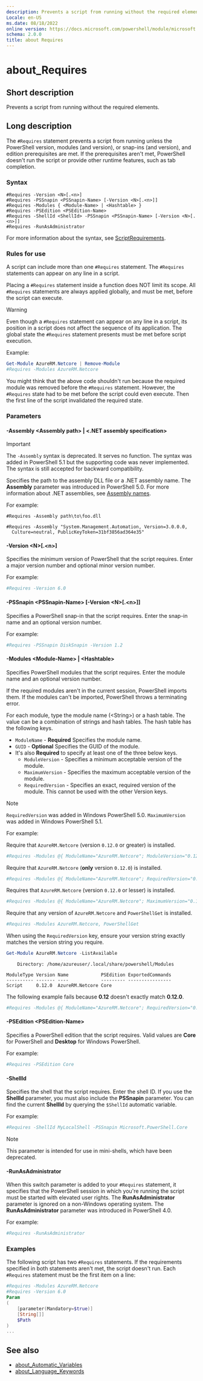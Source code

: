 ```yaml
---
description: Prevents a script from running without the required elements.
Locale: en-US
ms.date: 08/18/2022
online version: https://docs.microsoft.com/powershell/module/microsoft.powershell.core/about/about_requires?view=powershell-7.3&WT.mc_id=ps-gethelp
schema: 2.0.0
title: about Requires
---
```


# about_Requires

## Short description
Prevents a script from running without the required elements.

## Long description

The `#Requires` statement prevents a script from running unless the PowerShell
version, modules (and version), or snap-ins (and version), and edition
prerequisites are met. If the prerequisites aren't met, PowerShell doesn't run
the script or provide other runtime features, such as tab completion.

### Syntax

```
#Requires -Version <N>[.<n>]
#Requires -PSSnapin <PSSnapin-Name> [-Version <N>[.<n>]]
#Requires -Modules { <Module-Name> | <Hashtable> }
#Requires -PSEdition <PSEdition-Name>
#Requires -ShellId <ShellId> -PSSnapin <PSSnapin-Name> [-Version <N>[.<n>]]
#Requires -RunAsAdministrator
```

For more information about the syntax, see
[ScriptRequirements](/dotnet/api/system.management.automation.language.scriptrequirements).

### Rules for use

A script can include more than one `#Requires` statement. The `#Requires`
statements can appear on any line in a script.

Placing a `#Requires` statement inside a function does NOT limit its scope. All
`#Requires` statements are always applied globally, and must be met, before the
script can execute.

> [!WARNING]
> Even though a `#Requires` statement can appear on any line in a script, its
> position in a script does not affect the sequence of its application. The
> global state the `#Requires` statement presents must be met before script
> execution.

Example:

```powershell
Get-Module AzureRM.Netcore | Remove-Module
#Requires -Modules AzureRM.Netcore
```

You might think that the above code shouldn't run because the required module
was removed before the `#Requires` statement. However, the `#Requires` state
had to be met before the script could even execute. Then the first line of the
script invalidated the required state.

### Parameters

#### -Assembly \<Assembly path> | \<.NET assembly specification>

> [!IMPORTANT]
> The `-Assembly` syntax is deprecated. It serves no function. The syntax was
> added in PowerShell 5.1 but the supporting code was never implemented. The
> syntax is still accepted for backward compatibility.

Specifies the path to the assembly DLL file or a .NET assembly name. The
**Assembly** parameter was introduced in PowerShell 5.0. For more information
about .NET assemblies, see [Assembly names](/dotnet/standard/assembly/names).

For example:

```
#Requires -Assembly path\to\foo.dll
```

```
#Requires -Assembly "System.Management.Automation, Version=3.0.0.0,
  Culture=neutral, PublicKeyToken=31bf3856ad364e35"
```

#### -Version \<N\>[.\<n\>]

Specifies the minimum version of PowerShell that the script requires. Enter a
major version number and optional minor version number.

For example:

```powershell
#Requires -Version 6.0
```

#### -PSSnapin \<PSSnapin-Name\> [-Version \<N\>[.\<n\>]]

Specifies a PowerShell snap-in that the script requires. Enter the snap-in name
and an optional version number.

For example:

```powershell
#Requires -PSSnapin DiskSnapin -Version 1.2
```

#### -Modules \<Module-Name\> | \<Hashtable\>

Specifies PowerShell modules that the script requires. Enter the module name
and an optional version number.

If the required modules aren't in the current session, PowerShell imports them.
If the modules can't be imported, PowerShell throws a terminating error.

For each module, type the module name (\<String\>) or a hash table. The value
can be a combination of strings and hash tables. The hash table has the
following keys.

- `ModuleName` - **Required** Specifies the module name.
- `GUID` - **Optional** Specifies the GUID of the module.
- It's also **Required** to specify at least one of the three below keys.
  - `ModuleVersion` - Specifies a minimum acceptable version of the module.
  - `MaximumVersion` - Specifies the maximum acceptable version of the module.
  - `RequiredVersion` - Specifies an exact, required version of the module.
    This cannot be used with the other Version keys.

> [!NOTE]
> `RequiredVersion` was added in Windows PowerShell 5.0.
> `MaximumVersion` was added in Windows PowerShell 5.1.

For example:

Require that `AzureRM.Netcore` (version `0.12.0` or greater) is installed.

```powershell
#Requires -Modules @{ ModuleName="AzureRM.Netcore"; ModuleVersion="0.12.0" }
```

Require that `AzureRM.Netcore` (**only** version `0.12.0`) is installed.

```powershell
#Requires -Modules @{ ModuleName="AzureRM.Netcore"; RequiredVersion="0.12.0" }
```

Requires that `AzureRM.Netcore` (version `0.12.0` or lesser) is installed.

```powershell
#Requires -Modules @{ ModuleName="AzureRM.Netcore"; MaximumVersion="0.12.0" }
```

Require that any version of `AzureRM.Netcore` and `PowerShellGet` is installed.

```powershell
#Requires -Modules AzureRM.Netcore, PowerShellGet
```

When using the `RequiredVersion` key, ensure your version string exactly
matches the version string you require.

```powershell
Get-Module AzureRM.Netcore -ListAvailable
```

```Output
    Directory: /home/azureuser/.local/share/powershell/Modules

ModuleType Version Name            PSEdition ExportedCommands
---------- ------- ----            --------- ----------------
Script     0.12.0  AzureRM.Netcore Core
```

The following example fails because **0.12** doesn't exactly match **0.12.0**.

```powershell
#Requires -Modules @{ ModuleName="AzureRM.Netcore"; RequiredVersion="0.12" }
```

#### -PSEdition \<PSEdition-Name\>

Specifies a PowerShell edition that the script requires. Valid values are
**Core** for PowerShell and **Desktop** for Windows PowerShell.

For example:

```powershell
#Requires -PSEdition Core
```

#### -ShellId

Specifies the shell that the script requires. Enter the shell ID. If you use
the **ShellId** parameter, you must also include the **PSSnapin** parameter.
You can find the current **ShellId** by querying the `$ShellId` automatic
variable.

For example:

```powershell
#Requires -ShellId MyLocalShell -PSSnapin Microsoft.PowerShell.Core
```

> [!NOTE]
> This parameter is intended for use in mini-shells, which have been deprecated.

#### -RunAsAdministrator

When this switch parameter is added to your `#Requires` statement, it specifies
that the PowerShell session in which you're running the script must be started
with elevated user rights. The **RunAsAdministrator** parameter is ignored on a
non-Windows operating system. The **RunAsAdministrator** parameter was
introduced in PowerShell 4.0.

For example:

```powershell
#Requires -RunAsAdministrator
```

### Examples

The following script has two `#Requires` statements. If the requirements
specified in both statements aren't met, the script doesn't run. Each
`#Requires` statement must be the first item on a line:

```powershell
#Requires -Modules AzureRM.Netcore
#Requires -Version 6.0
Param
(
    [parameter(Mandatory=$true)]
    [String[]]
    $Path
)
...
```

## See also

- [about_Automatic_Variables](about_Automatic_Variables.md)
- [about_Language_Keywords](about_Language_Keywords.md)
